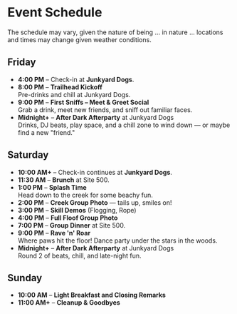 # Event Schedule

The schedule may vary, given the nature of being ... in nature ... locations and times may change given weather conditions.

## Friday
- **4:00 PM** – Check-in at **Junkyard Dogs**.
- **8:00 PM** – **Trailhead Kickoff**  
  Pre-drinks and chill at Junkyard Dogs.
- **9:00 PM** – **First Sniffs – Meet & Greet Social**  
  Grab a drink, meet new friends, and sniff out familiar faces.
- **Midnight+** – **After Dark Afterparty** at Junkyard Dogs  
  Drinks, DJ beats, play space, and a chill zone to wind down — or maybe find a new "friend."

## Saturday
- **10:00 AM+** – Check-in continues at **Junkyard Dogs**.
- **11:30 AM** – **Brunch** at Site 500.
- **1:00 PM** – **Splash Time**  
  Head down to the creek for some beachy fun.
- **2:00 PM** – **Creek Group Photo** — tails up, smiles on!
- **3:00 PM** – **Skill Demos** (Flogging, Rope)
- **4:00 PM** – **Full Floof Group Photo**
- **7:00 PM** – **Group Dinner** at Site 500.
- **9:00 PM** – **Rave 'n' Roar**  
  Where paws hit the floor! Dance party under the stars in the woods.
- **Midnight+** – **After Dark Afterparty** at Junkyard Dogs  
  Round 2 of beats, chill, and late-night fun.

## Sunday
- **10:00 AM** – **Light Breakfast and Closing Remarks**
- **11:00 AM+** – **Cleanup & Goodbyes**
